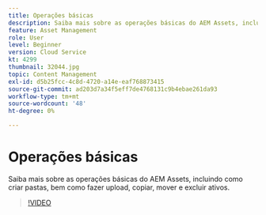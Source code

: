 ```yaml
---
title: Operações básicas
description: Saiba mais sobre as operações básicas do AEM Assets, incluindo como criar pastas, bem como fazer upload, copiar, mover e excluir ativos.
feature: Asset Management
role: User
level: Beginner
version: Cloud Service
kt: 4299
thumbnail: 32044.jpg
topic: Content Management
exl-id: d5b25fcc-4c8d-4720-a14e-eaf768873415
source-git-commit: ad203d7a34f5eff7de4768131c9b4ebae261da93
workflow-type: tm+mt
source-wordcount: '48'
ht-degree: 0%

---
```


# Operações básicas

Saiba mais sobre as operações básicas do AEM Assets, incluindo como criar pastas, bem como fazer upload, copiar, mover e excluir ativos.

>[!VIDEO](https://video.tv.adobe.com/v/32044/?quality=12&learn=on&hidetitle=true)
